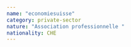 ```yaml
---
name: "economiesuisse"
category: private-sector
nature: "Association professionnelle "
nationality: CHE
---
```


